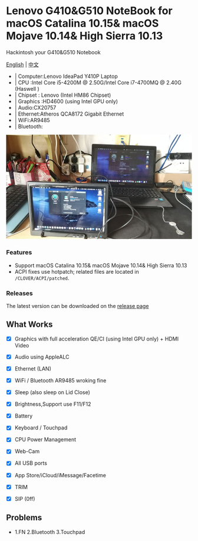 # Lenovo G410&G510 NoteBook for macOS Catalina 10.15& macOS Mojave 10.14& High Sierra 10.13

Hackintosh your G410&G510 Notebook

[English](README-EN.md) | [中文](README.md)

* | Computer:Lenovo IdeaPad Y410P Laptop
* | CPU :Intel Core i5-4200M @ 2.50G/Intel Core i7-4700MQ @ 2.40G (Haswell )
* | Chipset : Lenovo (Intel HM86 Chipset)
* | Graphics :HD4600 (using Intel GPU only) 
* | Audio:CX20757
* | Ethernet:Atheros QCA8172 Gigabit Ethernet
* | WiFi:AR9485
* | Bluetooth:

![Screen](Screen.jpg)   
### Features

* Support macOS Catalina 10.15& macOS Mojave 10.14& High Sierra 10.13
* ACPI fixes use hotpatch; related files are located in `/CLOVER/ACPI/patched`.

### Releases
The latest version can be downloaded on the [release page](https://github.com/Z39/G510-OS-X-Clover-Hotpatch/releases) 

## What Works
- [x] Graphics with full acceleration QE/CI (using Intel GPU only) + HDMI Video
- [x] Audio using AppleALC
- [x]  Ethernet (LAN)
- [x]  WiFi / Bluetooth AR9485 wroking fine
- [x]  Sleep (also sleep on Lid Close)
- [x]  Brightness,Support use F11/F12
- [x]  Battery
- [x]  Keyboard / Touchpad
- [x]  CPU Power Management
- [x]  Web-Cam
- [x]  All USB ports
- [x]  App Store/iCloud/iMessage/Facetime
- [x]  TRIM
- [x]  SIP (0ff)


## Problems
* 1.FN
   2.Bluetooth
   3.Touchpad



